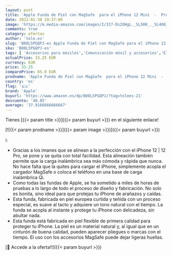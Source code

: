 ```yaml
---
layout: post
title: 'Apple Funda de Piel con MagSafe  para el iPhone 12 Mini  -  Product  Red'
date: 2022-01-30 19:37:09
image: 'https://m.media-amazon.com/images/I/317-Ds2OHgL._SL500_._SL400_.jpg'
comments: true
category: ofertas
author: 'tole.es'
slug: 'B08L5PGQPJ-es Apple Funda de Piel con MagSafe para el iPhone 12 Mini -...'
sku: 'B08L5PGQPJ-es'
tags: [ 'Accesorios para móviles','Comunicación móvil y accesorios','Electrónica','Fundas y carcasas para teléfonos móviles','apple','iphone', ]
actualPrice: 33.25 EUR
currency: EUR
price: 33.25
comparePrice: 65.0 EUR
prodname: 'Apple Funda de Piel con MagSafe  para el iPhone 12 Mini  -  Product  Red'
country: 'es'
flag: '🇪🇸'
brand: 'Apple'
buyurl: 'https://www.amazon.es/dp/B08L5PGQPJ/?tag=tolees-21'
descuento: '48.85'
average: '37.9166666666667'
---
```


Tienes [{{< param title >}}]({{< param buyurl >}}) en el siguiente enlace!

[![{{< param prodname >}}]({{< param image >}})]({{< param buyurl >}})

ℹ️:

- Gracias a los imanes que se alinean a la perfección con el iPhone 12 | 12 Pro, se pone y se quita con total facilidad. Esta alineación también permite que la carga inalámbrica sea más cómoda y rápida que nunca. No hace falta que la quites para cargar el iPhone, simplemente acopla el cargador MagSafe o coloca el teléfono en una base de carga inalámbrica Qi.
- Como todas las fundas de Apple, se ha sometido a miles de horas de pruebas a lo largo de todo el proceso de diseño y fabricación. No solo es bonita, sino ideal para que protejas tu iPhone de arañazos y caídas.
- Esta funda, fabricada en piel europea curtida y teñida con un proceso especial, es suave al tacto y adquiere un tono natural con el tiempo. La funda se acopla al instante y protege tu iPhone con delicadeza, sin abultar nada.
- Esta funda está fabricada en piel flexible de primera calidad para proteger tu iPhone. La piel es un material natural y, al igual que en un cinturón de buena calidad, pueden aparecer pliegues o marcas con el tiempo. El uso con los accesorios MagSafe puede dejar ligeras huellas.

[🛒 Accede a la oferta!!]({{< param buyurl >}})
